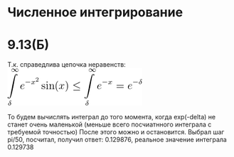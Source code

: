 # Численное интегрирование
# 9.13(Б) 
Т.к. справедлива цепочка неравенств:
![GitHub Logo](neq.png)

То будем вычислять интеграл до того момента, когда exp(-delta) не станет очень маленькой (меньше всего посчиатнного интеграла с требуемой точностью)
После этого можно и остановится. 
Выбрал шаг pi/50, посчитал, получил ответ:  0.129876, реальное значение интеграла 0.129738
